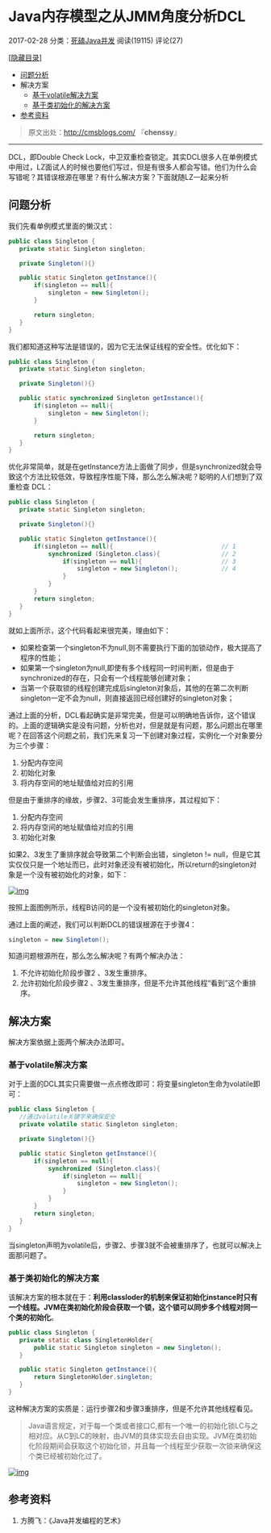 # Java内存模型之从JMM角度分析DCL

2017-02-28 分类：[死磕Java并发](http://cmsblogs.com/?cat=151) 阅读(19115)	评论(27) 

[[隐藏目录](http://cmsblogs.com/?p=2161#)]

- [问题分析](http://cmsblogs.com/?p=2161#i)
- 解决方案
  - [基于volatile解决方案](http://cmsblogs.com/?p=2161#volatile)
  - [基于类初始化的解决方案](http://cmsblogs.com/?p=2161#i-3)
- [参考资料](http://cmsblogs.com/?p=2161#i-4)

> 原文出处：<http://cmsblogs.com/> 『**chenssy**』

------

DCL，即Double Check Lock，中卫双重检查锁定。其实DCL很多人在单例模式中用过，LZ面试人的时候也要他们写过，但是有很多人都会写错。他们为什么会写错呢？其错误根源在哪里？有什么解决方案？下面就随LZ一起来分析

## 问题分析

我们先看单例模式里面的懒汉式：

```java
public class Singleton {
   private static Singleton singleton;

   private Singleton(){}

   public static Singleton getInstance(){
       if(singleton == null){
           singleton = new Singleton();
       }

       return singleton;
   }
}
```

我们都知道这种写法是错误的，因为它无法保证线程的安全性。优化如下：

```java
public class Singleton {
   private static Singleton singleton;

   private Singleton(){}

   public static synchronized Singleton getInstance(){
       if(singleton == null){
           singleton = new Singleton();
       }

       return singleton;
   }
}
```

优化非常简单，就是在getInstance方法上面做了同步，但是synchronized就会导致这个方法比较低效，导致程序性能下降，那么怎么解决呢？聪明的人们想到了双重检查 DCL：

```java
public class Singleton {
   private static Singleton singleton;

   private Singleton(){}

   public static Singleton getInstance(){
       if(singleton == null){                              // 1
           synchronized (Singleton.class){                 // 2
               if(singleton == null){                      // 3
                   singleton = new Singleton();            // 4
               }
           }
       }
       return singleton;
   }
}
```

就如上面所示，这个代码看起来很完美，理由如下：

- 如果检查第一个singleton不为null,则不需要执行下面的加锁动作，极大提高了程序的性能；
- 如果第一个singleton为null,即使有多个线程同一时间判断，但是由于synchronized的存在，只会有一个线程能够创建对象；
- 当第一个获取锁的线程创建完成后singleton对象后，其他的在第二次判断singleton一定不会为null，则直接返回已经创建好的singleton对象；

通过上面的分析，DCL看起确实是非常完美，但是可以明确地告诉你，这个错误的。上面的逻辑确实是没有问题，分析也对，但是就是有问题，那么问题出在哪里呢？在回答这个问题之前，我们先来复习一下创建对象过程，实例化一个对象要分为三个步骤：

1. 分配内存空间
2. 初始化对象
3. 将内存空间的地址赋值给对应的引用

但是由于重排序的缘故，步骤2、3可能会发生重排序，其过程如下：

1. 分配内存空间
2. 将内存空间的地址赋值给对应的引用
3. 初始化对象

如果2、3发生了重排序就会导致第二个判断会出错，singleton != null，但是它其实仅仅只是一个地址而已，此时对象还没有被初始化，所以return的singleton对象是一个没有被初始化的对象，如下：

[![img](https://gitee.com/chenssy/blog-home/raw/master/image/sijava/201812086001.png)](https://gitee.com/chenssy/blog-home/raw/master/image/sijava/201812086001.png)

按照上面图例所示，线程B访问的是一个没有被初始化的singleton对象。

通过上面的阐述，我们可以判断DCL的错误根源在于步骤4：

```java
singleton = new Singleton();
```

知道问题根源所在，那么怎么解决呢？有两个解决办法：

1. 不允许初始化阶段步骤2 、3发生重排序。
2. 允许初始化阶段步骤2 、3发生重排序，但是不允许其他线程“看到”这个重排序。

## 解决方案

解决方案依据上面两个解决办法即可。

### 基于volatile解决方案

对于上面的DCL其实只需要做一点点修改即可：将变量singleton生命为volatile即可：

```java
public class Singleton {
   //通过volatile关键字来确保安全
   private volatile static Singleton singleton;

   private Singleton(){}

   public static Singleton getInstance(){
       if(singleton == null){
           synchronized (Singleton.class){
               if(singleton == null){
                   singleton = new Singleton();
               }
           }
       }
       return singleton;
   }
}
```

当singleton声明为volatile后，步骤2、步骤3就不会被重排序了，也就可以解决上面那问题了。

### 基于类初始化的解决方案

该解决方案的根本就在于：**利用classloder的机制来保证初始化instance时只有一个线程。JVM在类初始化阶段会获取一个锁，这个锁可以同步多个线程对同一个类的初始化**。

```java
public class Singleton {
   private static class SingletonHolder{
       public static Singleton singleton = new Singleton();
   }

   public static Singleton getInstance(){
       return SingletonHolder.singleton;
   }
}
```

这种解决方案的实质是：运行步骤2和步骤3重排序，但是不允许其他线程看见。

> Java语言规定，对于每一个类或者接口C,都有一个唯一的初始化锁LC与之相对应。从C到LC的映射，由JVM的具体实现去自由实现。JVM在类初始化阶段期间会获取这个初始化锁，并且每一个线程至少获取一次锁来确保这个类已经被初始化过了。

[![img](https://gitee.com/chenssy/blog-home/raw/master/image/sijava/201812086002.png)](https://gitee.com/chenssy/blog-home/raw/master/image/sijava/201812086002.png)

## 参考资料

1. 方腾飞：《Java并发编程的艺术》